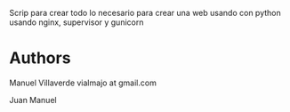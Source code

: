Scrip para crear todo lo necesario para crear una web usando con python usando nginx, supervisor y gunicorn

# Authors
Manuel Villaverde vialmajo at gmail.com

Juan Manuel